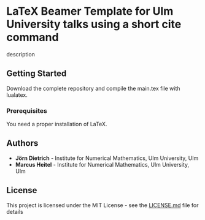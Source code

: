 # LaTeX Beamer Template for Ulm University talks using a short cite command

description

## Getting Started

Download the complete repository and compile the main.tex file with lualatex.

### Prerequisites

You need a proper installation of LaTeX.


## Authors

* **Jörn Dietrich** - Institute for Numerical Mathematics, Ulm University, Ulm
* **Marcus Heitel** - Institute for Numerical Mathematics, Ulm University, Ulm


## License
This project is licensed under the MIT License - see the [LICENSE.md](LICENSE.md) file for details
